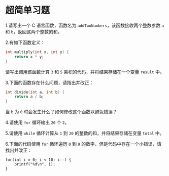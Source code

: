 # 超简单习题

1.请写出一个 C 语言函数，函数名为 `addTwoNumbers`，该函数接收两个整数参数 `a` 和 `b`，返回这两个整数的和。

2.有如下函数定义：

```c
int multiply(int x, int y) {
    return x * y;
}
```

请写出调用该函数计算 `3` 和 `5` 乘积的代码，并将结果存储在一个变量 `result` 中。

3.下面的函数存在什么问题，请指出并改正：

```c
int divide(int a, int b) {
    return a / b;
}
```

当 `b` 为 `0` 时会发生什么？如何修改这个函数以避免错误？

4.请使用 `for` 循环输出 `20` 个 `2`。

5.请使用 `while` 循环计算从 `1` 到 `20` 的整数的和，并将结果存储在变量 `total` 中。

6.下面的代码使用 `for` 循环遍历 `0` 到 `9` 的数字，但是代码中存在一个小错误，请找出并改正：

```
for(int i = 0; i < 10; i--) {
    printf("%d\n", i);
}
```

